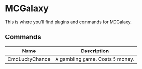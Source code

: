 # MCGalaxy

This is where you'll find plugins and commands for MCGalaxy.

## Commands

|Name|Description|
|:-:|:-:|
|CmdLuckyChance|A gambling game. Costs 5 money.|
